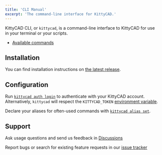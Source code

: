 ```yaml
---
title: 'CLI Manual'
excerpt: 'The command-line interface for KittyCAD.'
---
```


KittyCAD CLI, or `kittycad`, is a command-line interface to KittyCAD for use in your terminal or your scripts.

-   [Available commands](/docs/cli/manual/kittycad)

## Installation

You can find installation instructions on [the latest release](https://github.com/KittyCAD/cli/releases).

## Configuration

Run [`kittycad auth login`](/docs/cli/manual/kittycad_auth_login) to authenticate with your KittyCAD account. Alternatively, `kittycad` will respect the `KITTYCAD_TOKEN` [environment variable](/docs/cli/manual/kittycad#about).

Declare your aliases for often-used commands with [`kittycad alias set`](/docs/cli/manual/kittycad_alias_set).

## Support

Ask usage questions and send us feedback in [Discussions](https://github.com/KittyCAD/cli/discussions)

Report bugs or search for existing feature requests in our [issue
tracker](https://github.com/KittyCAD/cli/issues)
